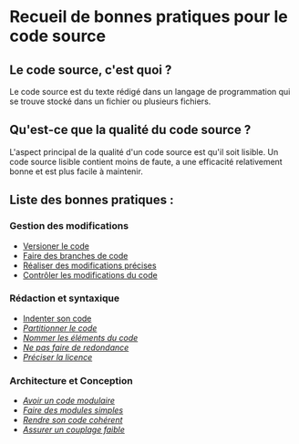 Recueil de bonnes pratiques pour le code source
===============================================

Le code source, c'est quoi ?
----------------------------

Le code source est du texte rédigé dans un langage de programmation qui se trouve stocké dans un fichier ou plusieurs fichiers.

Qu'est-ce que la qualité du code source ?
-----------------------------------------

L'aspect principal de la qualité d'un code source est qu'il soit lisible. Un code source lisible contient moins de faute, a une efficacité relativement bonne et est plus facile à maintenir.

Liste des bonnes pratiques :
----------------------------

### Gestion des modifications
* [Versioner le code](./pratiques/Code-Modif-1-versioner.md) 
* [Faire des branches de code](./pratiques/Code-Modif-2-branches.md) 
* [Réaliser des modifications précises](./pratiques/Code-Modif-3-modifications.md) 
* [Contrôler les modifications du code](./pratiques/Code-Modif-4-modifications-control.md) 


### Rédaction et syntaxique

* [Indenter son code](./pratiques/Code-Redac-1-indenter.md) 
* _[Partitionner le code](./pratiques/Code-Redac-2-partitionner.md)_
* _[Nommer les éléments du code](./pratiques/Code-Redac-3-nommer.md)_ 
* _[Ne pas faire de redondance](./pratiques/Code-Redac-4-clone.md)_
* _[Préciser la licence](./pratiques/Code-Redac-5-licence.md)_


### Architecture et Conception
* _[Avoir un code modulaire](./pratiques/Code-Archi-1-modules.md)_ 
* _[Faire des modules simples](./pratiques/Code-Archi-2-fonction.md)_ 
* _[Rendre son code cohérent](./pratiques/Code-Archi-3-coherence.md)_ 
* _[Assurer un couplage faible](./pratiques/Code-Archi-4-couplage.md)_ 


